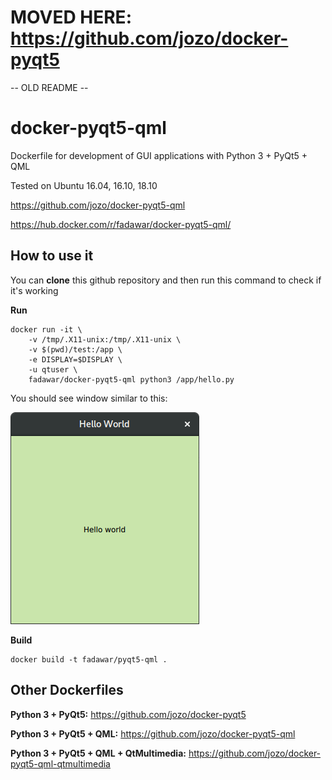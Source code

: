 # MOVED HERE: https://github.com/jozo/docker-pyqt5

-- OLD README --

# docker-pyqt5-qml
Dockerfile for development of GUI applications with Python 3 + PyQt5 + QML

Tested on Ubuntu 16.04, 16.10, 18.10

https://github.com/jozo/docker-pyqt5-qml

https://hub.docker.com/r/fadawar/docker-pyqt5-qml/

## How to use it
You can **clone** this github repository and then run this command to check if it's working

**Run**
```
docker run -it \
    -v /tmp/.X11-unix:/tmp/.X11-unix \
    -v $(pwd)/test:/app \
    -e DISPLAY=$DISPLAY \
    -u qtuser \
    fadawar/docker-pyqt5-qml python3 /app/hello.py
```

You should see window similar to this:

![Screenshot](example-screenshot.png)

**Build**
```
docker build -t fadawar/pyqt5-qml .
```

## Other Dockerfiles
**Python 3 + PyQt5:**
https://github.com/jozo/docker-pyqt5
 
**Python 3 + PyQt5 + QML:**
https://github.com/jozo/docker-pyqt5-qml

**Python 3 + PyQt5 + QML + QtMultimedia:**
https://github.com/jozo/docker-pyqt5-qml-qtmultimedia
